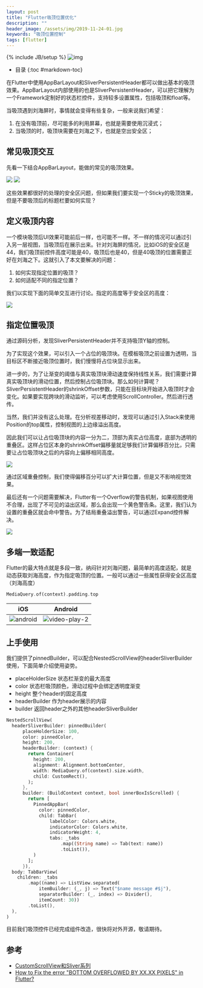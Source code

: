 ```yaml
---
layout: post
title: "Flutter吸顶位置优化"
description: ""
header_image: /assets/img/2019-11-24-01.jpg
keywords: "吸顶位置控制"
tags: [flutter]
---
```

{% include JB/setup %}
![img](/assets/img/2019-11-24-01.jpg)

* 目录
{:toc #markdown-toc}

在Flutter中使用AppBarLayout和SliverPersistentHeader都可以做出基本的吸顶效果。AppBarLayout内部使用的也是SliverPersistentHeader，可以把它理解为一个Framework定制好的状态栏控件，支持较多设置属性，包括吸顶和float等。

当吸顶遇到刘海屏时，事情就会变得有些复杂，一般来说我们希望：
1. 在没有吸顶前，尽可能多的利用屏幕，也就是需要使用沉浸式；
2. 当吸顶的时，吸顶块需要在刘海之下，也就是空出安全区；

## 常见吸顶交互
先看一下结合AppBarLayout，能做的常见的吸顶效果。

![](/assets/images/sliver-pinned-demo1.gif)
![](/assets/images/sliver-pinned-demo2.gif)

这些效果都很好的处理的安全区问题，但如果我们要实现一个Sticky的吸顶效果，但是不要吸顶后的标题栏要如何实现？

## 定义吸顶内容
一个模块吸顶后UI效果可能前后一样，也可能不一样。不一样的情况可以通过引入另一层视图，当吸顶后在展示出来。针对刘海屏的情况，比如iOS的安全区是44，我们吸顶前控件高度可能是40，吸顶后也是40，但是40吸顶的位置需要正好在刘海之下。这就引入了本文要解决的问题：

1. 如何实现指定位置的吸顶？
2. 如何适配不同的指定位置？

我们以实现下面的简单交互进行讨论。指定的高度等于安全区的高度：

![](/assets/images/sliver-pinned-demo3.gif)

## 指定位置吸顶
通过源码分析，发现SliverPersistentHeader并不支持吸顶Y轴的控制。

为了实现这个效果，可以引入一个占位的吸顶块。在模板吸顶之前设置为透明，当目标区不断接近吸顶位置时，我们慢慢将占位块显示出来。

进一步的，为了让渐变的阈值与真实吸顶块滑动速度保持线性关系，我们需要计算真实吸顶块的滑动位置，然后控制占位吸顶块。那么如何计算呢？
SliverPersistentHeader的shrinkOffset参数，只能在目标块开始进入吸顶时才会变化。如果要实现跨块的滑动监听，可以考虑使用ScrollController。然后进行透传。

当然，我们并没有这么处理。在分析视差移动时，发现可以通过引入Stack来使用Position的top属性，控制视图的上边缘溢出高度。

因此我们可以让占位吸顶块的内容一分为二，顶部为真实占位高度，底部为透明的重叠区。这样占位区本身的shrinkOffset偏移量就足够我们计算偏移百分比，只需要让占位吸顶块之后的内容向上偏移相同高度。

![](/assets/images/place-holder-area.png)

通过区域重叠控制，我们使得偏移百分可以扩大计算位置，但是又不影响视觉效果。

最后还有一个问题需要解决，Flutter有一个Overflow的警告机制，如果视图使用不合理，出现了不可见的溢出区域，那么会出现一个黄色警告条。这里，我们认为设置的重叠区就会命中警告。为了结局重叠溢出警告，可以通过Expand控件解决。

![](/assets/images/sliver-pinned-demo4.gif)

## 多端一致适配
Flutter的最大特点就是多段一致，纳闷针对刘海问题，最简单的高度适配，就是动态获取刘海高度，作为指定吸顶的位置。一般可以通过一些属性获得安全区高度（刘海高度）
```dart
MediaQuery.of(context).padding.top
```

| iOS                                             | Android |
| ------------------------------------------------- | ----- |
| ![android](/assets/images/pinned-header-ios.gif) |  ![video-play-2](/assets/images/pinned-header-android.gif)     |

## 上手使用
我们提供了pinnedBuilder，可以配合NestedScrollView的headerSliverBuilder使用，下面简单介绍使用姿势。

* placeHolderSize 状态栏渐变的最大高度
* color 状态栏吸顶颜色，滑动过程中会绑定透明度渐变
* height 整个header的固定高度
* headerBuilder 作为header展示的内容
* builder 返回header之外的其他headerSliverBuilder

```dart
NestedScrollView(
  headerSliverBuilder: pinnedBuilder(
      placeHolderSize: 100,
      color: pinnedColor,
      height: 200,
      headerBuilder: (context) {
        return Container(
          height: 200,
          alignment: Alignment.bottomCenter,
          width: MediaQuery.of(context).size.width,
          child: CustomRect(),
        );
      },
      builder: (BuildContext context, bool innerBoxIsScrolled) {
        return [
          PinnedAppBar(
            color: pinnedColor,
            child: TabBar(
                labelColor: Colors.white,
                indicatorColor: Colors.white,
                indicatorWeight: 4,
                tabs: _tabs
                    .map((String name) => Tab(text: name))
                    .toList()),
          )
        ];
      }),
  body: TabBarView(
    children: _tabs
        .map((name) => ListView.separated(
            itemBuilder: (_, j) => Text("$name message #$j"),
            separatorBuilder: (_, index) => Divider(),
            itemCount: 30))
        .toList(),
  ),
)
```

目前我们吸顶控件已经完成组件改造，很快将对外开源，敬请期待。

## 参考
* [CustomScrollView和Sliver系列](https://github.com/SmallStoneSK/flutter_training_app/tree/master/lib/sliver_widgets)
* [How to Fix the error "BOTTOM OVERFLOWED BY XX.XX PIXELS" in Flutter?](https://fluttercentral.com/Articles/Post/1167)